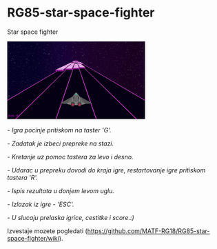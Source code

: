 # RG85-star-space-fighter
Star space fighter

[![nije pronadjeno](img/cover.png?raw=true)](https://github.com/MATF-RG18/RG85-star-space-fighter)



*- Igra pocinje pritiskom na taster 'G'.*

*- Zadatak je izbeci prepreke na stazi.*

*- Kretanje uz pomoc tastera za levo i desno.*

*- Udarac u prepreku dovodi do kraja igre, restartovanje igre pritiskom 
   tastera 'R'.*

*- Ispis rezultata u donjem levom uglu.*

*- Izlazak iz igre - 'ESC'.*

*- U slucaju prelaska igrice, cestitke i score.:)*

Izvestaje mozete pogledati (https://github.com/MATF-RG18/RG85-star-space-fighter/wiki).
